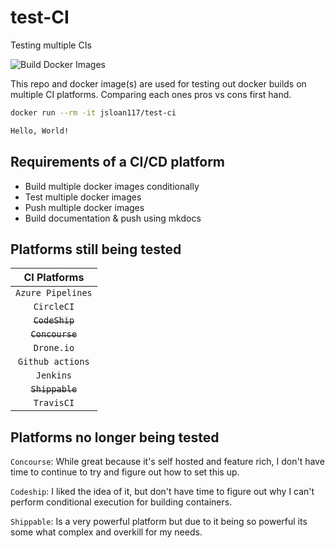 # test-CI

Testing multiple CIs

![Build Docker Images](https://github.com/jsloan117/test-CI/workflows/Build%20Docker%20Images/badge.svg?branch=master)

This repo and docker image(s) are used for testing out docker builds on multiple CI platforms. Comparing each ones pros vs cons first hand.

```bash
docker run --rm -it jsloan117/test-ci

Hello, World!

```

## Requirements of a CI/CD platform

* Build multiple docker images conditionally
* Test multiple docker images
* Push multiple docker images
* Build documentation & push using mkdocs

## Platforms still being tested

| CI Platforms       |
|:------------------:|
| `Azure Pipelines`  |
| `CircleCI`         |
|<s> `CodeShip`</s>  |
|<s> `Concourse`</s> |
| `Drone.io`         |
| `Github actions`   |
| `Jenkins`          |
|<s> `Shippable`</s> |
| `TravisCI`         |

## Platforms no longer being tested

`Concourse`: While great because it's self hosted and feature rich, I don't have time to continue to try and figure out how to set this up.

`Codeship`: I liked the idea of it, but don't have time to figure out why I can't perform conditional execution for building containers.

`Shippable`: Is a very powerful platform but due to it being so powerful its some what complex and overkill for my needs.
